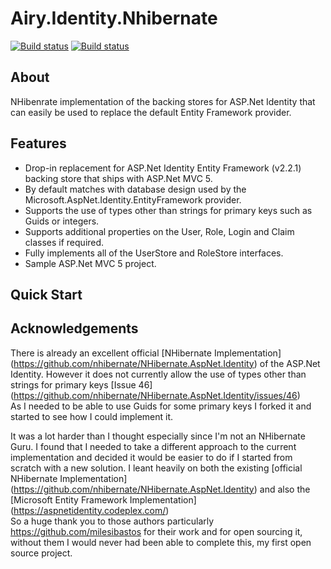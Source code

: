 # Airy.Identity.Nhibernate

[![Build status](https://ci.appveyor.com/api/projects/status/xt2v610omjxosig6/branch/master?svg=true&passingText=master%20-%20passing&failingText=master%20-%20failing&pendingText=master%20-%20pending)](https://ci.appveyor.com/project/MatthewRudolph/airy/branch/master)
[![Build status](https://ci.appveyor.com/api/projects/status/xt2v610omjxosig6/branch/dev?svg=true&passingText=dev%20-%20passing&failingText=dev%20-%20failing&pendingText=dev%20-%20pending)](https://ci.appveyor.com/project/MatthewRudolph/airy/branch/dev)

## About ##
NHibenrate implementation of the backing stores for ASP.Net Identity that can easily be used to replace the default Entity Framework provider.

## Features ##
* Drop-in replacement for ASP.Net Identity Entity Framework (v2.2.1) backing store that ships with ASP.Net MVC 5.
* By default matches with database design used by the Microsoft.AspNet.Identity.EntityFramework provider.
* Supports the use of types other than strings for primary keys such as Guids or integers.
* Supports additional properties on the User, Role, Login and Claim classes if required.
* Fully implements all of the UserStore and RoleStore interfaces.
* Sample ASP.Net MVC 5 project.

## Quick Start ##

## Acknowledgements ##
There is already an excellent official [NHibernate Implementation] (https://github.com/nhibernate/NHibernate.AspNet.Identity) of the ASP.Net Identity.
However it does not currently allow the use of types other than strings for primary keys [Issue 46] (https://github.com/nhibernate/NHibernate.AspNet.Identity/issues/46)  
As I needed to be able to use Guids for some primary keys I forked it and started to see how I could implement it.

It was a lot harder than I thought especially since I'm not an NHibernate Guru.  I found that I needed to take a different approach to the current implementation and decided it would be easier to do if I started from scratch with a new solution.
I leant heavily on both the existing [official NHibernate Implementation] (https://github.com/nhibernate/NHibernate.AspNet.Identity) and also the [Microsoft Entity Framework Implementation] (https://aspnetidentity.codeplex.com/)  
So a huge thank you to those authors particularly https://github.com/milesibastos for their work and for open sourcing it, without them I would never had been able to complete this, my first open source project.

